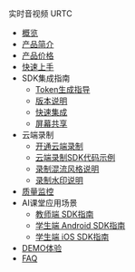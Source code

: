 <div class="sidebar_title icon__urtc"> 实时音视频 URTC</div>


* [概览](video/urtc/overview)
* [产品简介](video/urtc/introduction/index)
* [产品价格](video/urtc/price)
* [快速上手](video/urtc/quick)
* SDK集成指南
    * [Token生成指导](video/urtc/sdk/token)
    * [版本说明](video/urtc/sdk/Version)
    * [快速集成](video/urtc/sdk/VideoStart)    
    * [屏幕共享](video/urtc/sdk/Video/screenshare)    
* 云端录制
    * [开通云端录制](video/urtc/cloudRecord/openRecord)  
     * [云端录制SDK代码示例](video/urtc/cloudRecord/RecordStart)    
    * [录制混流风格说明](video/urtc/cloudRecord/RecordLaylout)  
    * [录制水印说明](video/urtc/cloudRecord/RecordWatermark)  
* [质量监控](video/urtc/quality/qualityDocs)
* AI课堂应用场景
     * [教师端 SDK指南](video/urtc/scenarioSDK/AIclass/Teacher)  
     * [学生端 Android SDK指南](video/urtc/scenarioSDK/AIclass/StudentAndriod)  
     * [学生端 iOS SDK指南](video/urtc/scenarioSDK/AIclass/StudentIOS)  
* [DEMO体验](video/urtc/demo)
* [FAQ](video/urtc/faq)
    
    
   
   
    
        
